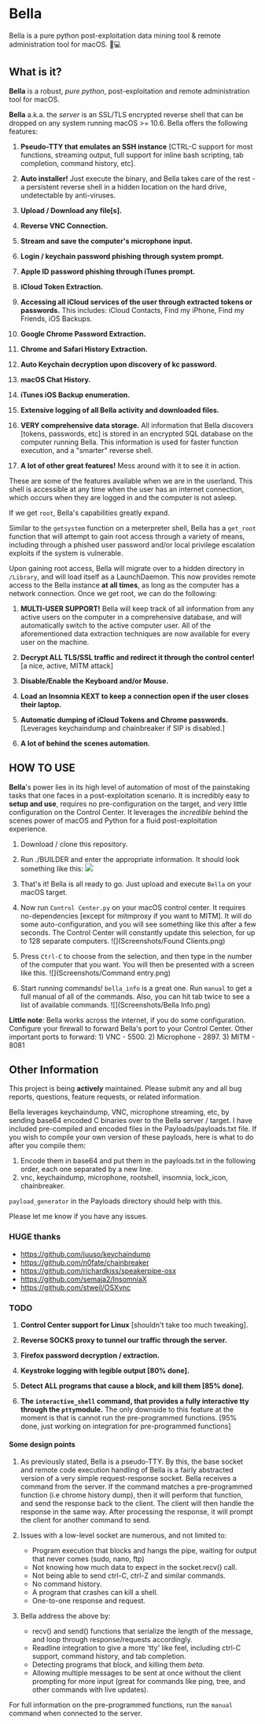 # Bella
Bella is a pure python post-exploitation data mining tool & remote administration tool for macOS. 🍎💻 


## What is it?
**Bella** is a robust, _pure python_, post-exploitation and remote administration tool for macOS.

**Bella** a.k.a. the *server* is an SSL/TLS encrypted reverse shell that can be dropped on any system running macOS >= 10.6. Bella offers the following features: 

1. **Pseudo-TTY that emulates an SSH instance** [CTRL-C support for most functions, streaming output, full support for inline bash scripting, tab completion, command history, etc].

2. **Auto installer!** Just execute the binary, and Bella takes care of the rest - a persistent reverse shell in a hidden location on the hard drive, undetectable by anti-viruses.

3. **Upload / Download any file[s].**

4. **Reverse VNC Connection.**
	
5. **Stream and save the computer's microphone input.**
	
6. **Login / keychain password phishing through system prompt.**
	
7. **Apple ID password phishing through iTunes prompt.**
	
8. **iCloud Token Extraction.**
	
9. **Accessing all iCloud services of the user through extracted tokens or passwords.** This includes: iCloud Contacts, Find my iPhone, Find my Friends, iOS Backups.
	
10. **Google Chrome Password Extraction.**

11. **Chrome and Safari History Extraction.**

12. **Auto Keychain decryption upon discovery of kc password.**

13. **macOS Chat History.**

14. **iTunes iOS Backup enumeration.**

15. **Extensive logging of all Bella activity and downloaded files.**

16. **VERY comprehensive data storage.** All information that Bella discovers [tokens, passwords, etc] is stored in an encrypted SQL database on the computer running Bella. This information is used for faster function execution, and a "smarter" reverse shell.
	
17. **A lot of other great features!** Mess around with it to see it in action.


These are some of the features available when we are in the userland. This shell is accessible at any time when the user has an internet connection, which occurs when they are logged in and the computer is not asleep. 
	
If we get `root`, Bella's capabilities greatly expand.
	
Similar to the `getsystem` function on a meterpreter shell, Bella has a `get_root` function that will attempt to gain root access through a variety of means, including through a phished user password and/or local privilege escalation exploits if the system is vulnerable.

Upon gaining root access, Bella will migrate over to a hidden directory in `/Library`, and will load itself as a LaunchDaemon. This now provides remote access to the Bella instance **at all times**, as long as the computer has a network connection. Once we get root, we can do the following:


1. **MULTI-USER SUPPORT!** Bella will keep track of all information from any active users on the computer in a comprehensive database, and will automatically switch to the active computer user. All of the aforementioned data extraction techniques are now available for every user on the machine.

2. **Decrypt ALL TLS/SSL traffic and redirect it through the control center!** [a nice, active, MITM attack]

3. **Disable/Enable the Keyboard and/or Mouse.**

4. **Load an Insomnia KEXT to keep a connection open if the user closes their laptop.**

5. **Automatic dumping of iCloud Tokens and Chrome passwords.** [Leverages keychaindump and chainbreaker if SIP is disabled.]

6. **A lot of behind the scenes automation.**


## HOW TO USE

**Bella**'s power lies in its high level of automation of most of the painstaking tasks that one faces in a post-exploitation scenario. It is incredibly easy to **setup and use**, requires no pre-configuration on the target, and very little configuration on the Control Center. It leverages the *incredible* behind the scenes power of macOS and Python for a fluid post-exploitation experience.

1. Download / clone this repository.

2. Run ./BUILDER and enter the appropriate information. It should look something like this:
![](Screenshots/Builder.png)

3. That's it! Bella is all ready to go. Just upload and execute `Bella` on your macOS target.
4. Now run `Control Center.py` on your macOS control center. It requires no-dependencies [except for mitmproxy if you want to MITM]. It will do some auto-configuration, and you will see something like this after a few seconds. The Control Center will constantly update this selection, for up to 128 separate computers.
![](Screenshots/Found Clients.png)

5. Press `Ctrl-C` to choose from the selection, and then type in the number of the computer that you want. You will then be presented with a screen like this.
![](Screenshots/Command entry.png)

6. Start running commands! `bella_info` is a great one. Run `manual` to get a full manual of all of the commands. Also, you can hit tab twice to see a list of available commands.
![](Screenshots/Bella Info.png)

**Little note**: Bella works across the internet, if you do some configuration. Configure your firewall to forward Bella's port to your Control Center. Other important ports to forward:
	1) VNC - 5500. 2) Microphone - 2897. 3) MITM - 8081

## Other Information
This project is being **actively** maintained. Please submit any and all bug reports, questions, feature requests, or related information.

Bella leverages keychaindump, VNC, microphone streaming, etc, by sending base64 encoded C binaries over to the Bella server / target. I have included pre-compiled and encoded files in the Payloads/payloads.txt file. If you wish to compile your own version of these payloads, here is what to do after you compile them:

1. Encode them in base64 and put them in the payloads.txt in the following order, each one separated by a new line.
2. vnc, keychaindump, microphone, rootshell, insomnia, lock_icon, chainbreaker.

`payload_generator` in the Payloads directory should help with this.

Please let me know if you have any issues.

### HUGE thanks

* https://github.com/juuso/keychaindump
* https://github.com/n0fate/chainbreaker
* https://github.com/richardkiss/speakerpipe-osx
* https://github.com/semaja2/InsomniaX
* https://github.com/stweil/OSXvnc


### TODO
1. **Control Center support for Linux** [shouldn't take too much tweaking].

1. **Reverse SOCKS proxy to tunnel our traffic through the server.**

2. **Firefox password decryption / extraction.**

3. **Keystroke logging with legible output [80% done].**

4. **Detect ALL programs that cause a block, and kill them [85% done].**

5. **The `interactive_shell` command, that provides a fully interactive tty through the `ptty`module.** The only downside to this feature at the moment is that is cannot run the pre-programmed functions. [95% done, just working on integration for pre-programmed functions]

#### Some design points

1. As previously stated, Bella is a pseudo-TTY. By this, the base socket and remote code execution handling of Bella is a fairly abstracted version of a very simple request-response socket. Bella receives a command from the server. If the command matches a pre-programmed function (i.e chrome history dump), then it will perform that function, and send the response back to the client. The client will then handle the response in the same way. After processing the response, it will prompt the client for another command to send.

2. Issues with a low-level socket are numerous, and not limited to:
	* Program execution that blocks and hangs the pipe, waiting for output that never comes (sudo, nano, ftp)
	* Not knowing how much data to expect in the socket.recv() call.
	* Not being able to send ctrl-C, ctrl-Z and similar commands.
	* No command history.
	* A program that crashes can kill a shell.
	* One-to-one response and request.
3. Bella address the above by:
	* recv() and send() functions that serialize the length of the message, and loop through response/requests accordingly.
	* Readline integration to give a more 'tty' like feel, including ctrl-C support, command history, and tab completion.
	* Detecting programs that block, and killing them *beta*.
	* Allowing multiple messages to be sent at once without the client prompting for more input (great for commands like ping, tree, and other commands with live updates).

For full information on the pre-programmed functions, run the `manual` command when connected to the server.